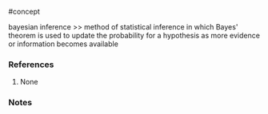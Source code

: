 #concept

bayesian inference >> method of statistical inference in which Bayes' theorem is used to update the probability for a hypothesis as more evidence or information becomes available
### References
1. None

### Notes




